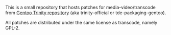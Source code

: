 This is a small repository that hosts patches for media-video/transcode from [Gentoo Trinity repository][1] (aka trinity-official or tde-packaging-gentoo).

All patches are distributed under the same license as transcode, namely GPL-2.

[1]: https://mirror.git.trinitydesktop.org/gitea/TDE/tde-packaging-gentoo
